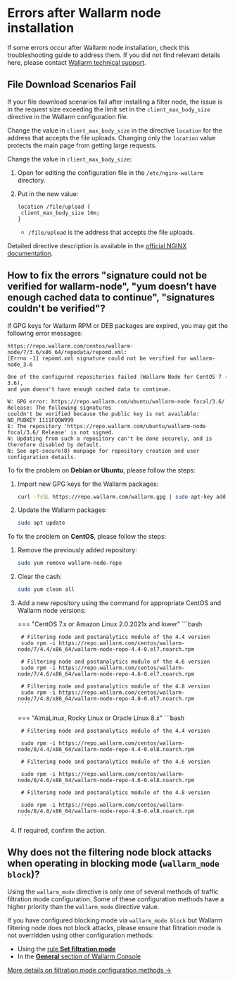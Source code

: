 # Errors after Wallarm node installation

If some errors occur after Wallarm node installation, check this troubleshooting guide to address them. If you did not find relevant details here, please contact [Wallarm technical support](mailto:support@wallarm.com).

## File Download Scenarios Fail

If your file download scenarios fail after installing a filter node, the issue is in the request size exceeding the limit set in the `client_max_body_size` directive in the Wallarm configuration file.

Change the value in `client_max_body_size` in the directive `location` for the address that accepts the file uploads. Changing only the `location` value protects the main page from getting large requests.

Change the value in `client_max_body_size`:

1. Open for editing the configuration file in the `/etc/nginx-wallarm` directory.
2. Put in the new value:

	```
	location /file/upload {
	 client_max_body_size 16m;
	}
	```

	* `/file/upload` is the address that accepts the file uploads.

Detailed directive description is available in the [official NGINX documentation](https://nginx.org/en/docs/http/ngx_http_core_module.html#client_max_body_size).

## How to fix the errors "signature could not be verified for wallarm-node", "yum doesn't have enough cached data to continue", "signatures couldn't be verified"?

If GPG keys for Wallarm RPM or DEB packages are expired, you may get the following error messages:

```
https://repo.wallarm.com/centos/wallarm-node/7/3.6/x86_64/repodata/repomd.xml:
[Errno -1] repomd.xml signature could not be verified for wallarm-node_3.6

One of the configured repositories failed (Wallarm Node for CentOS 7 - 3.6),
and yum doesn't have enough cached data to continue.

W: GPG error: https://repo.wallarm.com/ubuntu/wallarm-node focal/3.6/ Release: The following signatures
couldn't be verified because the public key is not available: NO_PUBKEY 1111FQQW999
E: The repository 'https://repo.wallarm.com/ubuntu/wallarm-node focal/3.6/ Release' is not signed.
N: Updating from such a repository can't be done securely, and is therefore disabled by default.
N: See apt-secure(8) manpage for repository creation and user configuration details.
```

To fix the problem on **Debian or Ubuntu**, please follow the steps:

1. Import new GPG keys for the Wallarm packages:

	```bash
	curl -fsSL https://repo.wallarm.com/wallarm.gpg | sudo apt-key add -
	```
2. Update the Wallarm packages:

	```bash
	sudo apt update
	```

To fix the problem on **CentOS**, please follow the steps:

1. Remove the previously added repository:

	```bash
	sudo yum remove wallarm-node-repo
	```
2. Clear the cash:

	```bash
	sudo yum clean all
	```
3. Add a new repository using the command for appropriate CentOS and Wallarm node versions:

	=== "CentOS 7.x or Amazon Linux 2.0.2021x and lower"
		```bash

		# Filtering node and postanalytics module of the 4.4 version
		sudo rpm -i https://repo.wallarm.com/centos/wallarm-node/7/4.4/x86_64/wallarm-node-repo-4.4-0.el7.noarch.rpm

		# Filtering node and postanalytics module of the 4.6 version
		sudo rpm -i https://repo.wallarm.com/centos/wallarm-node/7/4.6/x86_64/wallarm-node-repo-4.6-0.el7.noarch.rpm

		# Filtering node and postanalytics module of the 4.8 version
		sudo rpm -i https://repo.wallarm.com/centos/wallarm-node/7/4.8/x86_64/wallarm-node-repo-4.8-0.el7.noarch.rpm
		```
	=== "AlmaLinux, Rocky Linux or Oracle Linux 8.x"
		```bash

		# Filtering node and postanalytics module of the 4.4 version
		
		sudo rpm -i https://repo.wallarm.com/centos/wallarm-node/8/4.4/x86_64/wallarm-node-repo-4.4-0.el8.noarch.rpm

		# Filtering node and postanalytics module of the 4.6 version
		
		sudo rpm -i https://repo.wallarm.com/centos/wallarm-node/8/4.6/x86_64/wallarm-node-repo-4.6-0.el8.noarch.rpm

		# Filtering node and postanalytics module of the 4.8 version
		
		sudo rpm -i https://repo.wallarm.com/centos/wallarm-node/8/4.8/x86_64/wallarm-node-repo-4.8-0.el8.noarch.rpm
		```		
4. If required, confirm the action.

## Why does not the filtering node block attacks when operating in blocking mode (`wallarm_mode block`)?

Using the `wallarm_mode` directive is only one of several methods of traffic filtration mode configuration. Some of these configuration methods have a higher priority than the `wallarm_mode` directive value.

If you have configured blocking mode via `wallarm_mode block` but Wallarm filtering node does not block attacks, please ensure that filtration mode is not overridden using other configuration methods:

* Using the [rule **Set filtration mode**](../admin-en/configure-wallarm-mode.md#setting-up-endpoint-targeted-filtration-rules-in-wallarm-console)
* In the [**General** section of Wallarm Console](../admin-en/configure-wallarm-mode.md#setting-up-general-filtration-rule-in-wallarm-console)

[More details on filtration mode configuration methods →](../admin-en/configure-parameters-en.md)
